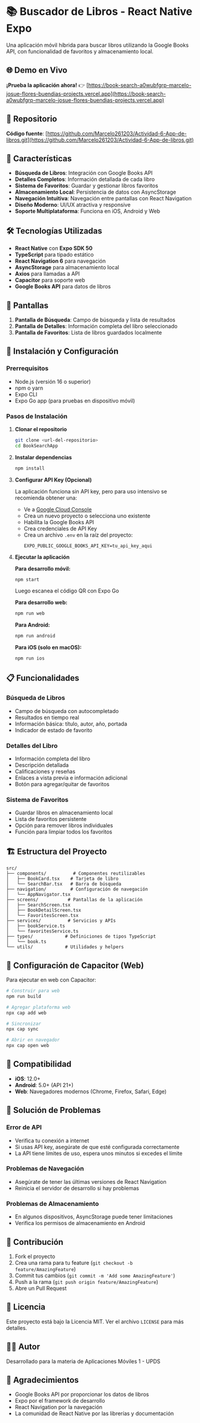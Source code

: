 # 📚 Buscador de Libros - React Native Expo

Una aplicación móvil híbrida para buscar libros utilizando la Google Books API, con funcionalidad de favoritos y almacenamiento local.

## 🌐 Demo en Vivo

**¡Prueba la aplicación ahora!** 👉 [https://book-search-a0wubfgrp-marcelo-josue-flores-buendias-projects.vercel.app](https://book-search-a0wubfgrp-marcelo-josue-flores-buendias-projects.vercel.app)

## 📱 Repositorio

**Código fuente**: [https://github.com/Marcelo261203/Actividad-6-App-de-libros.git](https://github.com/Marcelo261203/Actividad-6-App-de-libros.git)

## 🚀 Características

- **Búsqueda de Libros**: Integración con Google Books API
- **Detalles Completos**: Información detallada de cada libro
- **Sistema de Favoritos**: Guardar y gestionar libros favoritos
- **Almacenamiento Local**: Persistencia de datos con AsyncStorage
- **Navegación Intuitiva**: Navegación entre pantallas con React Navigation
- **Diseño Moderno**: UI/UX atractiva y responsive
- **Soporte Multiplataforma**: Funciona en iOS, Android y Web

## 🛠️ Tecnologías Utilizadas

- **React Native** con **Expo SDK 50**
- **TypeScript** para tipado estático
- **React Navigation 6** para navegación
- **AsyncStorage** para almacenamiento local
- **Axios** para llamadas a API
- **Capacitor** para soporte web
- **Google Books API** para datos de libros

## 📱 Pantallas

1. **Pantalla de Búsqueda**: Campo de búsqueda y lista de resultados
2. **Pantalla de Detalles**: Información completa del libro seleccionado
3. **Pantalla de Favoritos**: Lista de libros guardados localmente

## 🚀 Instalación y Configuración

### Prerrequisitos

- Node.js (versión 16 o superior)
- npm o yarn
- Expo CLI
- Expo Go app (para pruebas en dispositivo móvil)

### Pasos de Instalación

1. **Clonar el repositorio**
   ```bash
   git clone <url-del-repositorio>
   cd BookSearchApp
   ```

2. **Instalar dependencias**
   ```bash
   npm install
   ```

3. **Configurar API Key (Opcional)**
   
   La aplicación funciona sin API key, pero para uso intensivo se recomienda obtener una:
   
   - Ve a [Google Cloud Console](https://console.cloud.google.com/)
   - Crea un nuevo proyecto o selecciona uno existente
   - Habilita la Google Books API
   - Crea credenciales de API Key
   - Crea un archivo `.env` en la raíz del proyecto:
     ```
     EXPO_PUBLIC_GOOGLE_BOOKS_API_KEY=tu_api_key_aqui
     ```

4. **Ejecutar la aplicación**

   **Para desarrollo móvil:**
   ```bash
   npm start
   ```
   Luego escanea el código QR con Expo Go

   **Para desarrollo web:**
   ```bash
   npm run web
   ```

   **Para Android:**
   ```bash
   npm run android
   ```

   **Para iOS (solo en macOS):**
   ```bash
   npm run ios
   ```

## 📋 Funcionalidades

### Búsqueda de Libros
- Campo de búsqueda con autocompletado
- Resultados en tiempo real
- Información básica: título, autor, año, portada
- Indicador de estado de favorito

### Detalles del Libro
- Información completa del libro
- Descripción detallada
- Calificaciones y reseñas
- Enlaces a vista previa e información adicional
- Botón para agregar/quitar de favoritos

### Sistema de Favoritos
- Guardar libros en almacenamiento local
- Lista de favoritos persistente
- Opción para remover libros individuales
- Función para limpiar todos los favoritos

## 🏗️ Estructura del Proyecto

```
src/
├── components/          # Componentes reutilizables
│   ├── BookCard.tsx    # Tarjeta de libro
│   └── SearchBar.tsx   # Barra de búsqueda
├── navigation/         # Configuración de navegación
│   └── AppNavigator.tsx
├── screens/           # Pantallas de la aplicación
│   ├── SearchScreen.tsx
│   ├── BookDetailScreen.tsx
│   └── FavoritesScreen.tsx
├── services/          # Servicios y APIs
│   ├── bookService.ts
│   └── favoritesService.ts
├── types/            # Definiciones de tipos TypeScript
│   └── book.ts
└── utils/            # Utilidades y helpers
```

## 🔧 Configuración de Capacitor (Web)

Para ejecutar en web con Capacitor:

```bash
# Construir para web
npm run build

# Agregar plataforma web
npx cap add web

# Sincronizar
npx cap sync

# Abrir en navegador
npx cap open web
```

## 📱 Compatibilidad

- **iOS**: 12.0+
- **Android**: 5.0+ (API 21+)
- **Web**: Navegadores modernos (Chrome, Firefox, Safari, Edge)

## 🐛 Solución de Problemas

### Error de API
- Verifica tu conexión a internet
- Si usas API key, asegúrate de que esté configurada correctamente
- La API tiene límites de uso, espera unos minutos si excedes el límite

### Problemas de Navegación
- Asegúrate de tener las últimas versiones de React Navigation
- Reinicia el servidor de desarrollo si hay problemas

### Problemas de Almacenamiento
- En algunos dispositivos, AsyncStorage puede tener limitaciones
- Verifica los permisos de almacenamiento en Android

## 🤝 Contribución

1. Fork el proyecto
2. Crea una rama para tu feature (`git checkout -b feature/AmazingFeature`)
3. Commit tus cambios (`git commit -m 'Add some AmazingFeature'`)
4. Push a la rama (`git push origin feature/AmazingFeature`)
5. Abre un Pull Request

## 📄 Licencia

Este proyecto está bajo la Licencia MIT. Ver el archivo `LICENSE` para más detalles.

## 👨‍💻 Autor

Desarrollado para la materia de Aplicaciones Móviles 1 - UPDS

## 🙏 Agradecimientos

- Google Books API por proporcionar los datos de libros
- Expo por el framework de desarrollo
- React Navigation por la navegación
- La comunidad de React Native por las librerías y documentación
